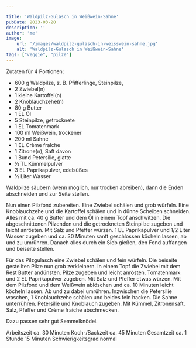 ```yaml
---

title: 'Waldpilz-Gulasch in Weißwein-Sahne'
pubDate: 2023-03-20
description: ''
author: 'me'
image:
    url: '/images/waldpilz-gulasch-in-weisswein-sahne.jpg'
    alt: 'Waldpilz-Gulasch in Weißwein-Sahne'
tags: ["veggie", "pilze"]
---
```

Zutaten für 4 Portionen:

* 600 g Waldpilze, z. B. Pfifferlinge, Steinpilze,
* 2 Zwiebel(n)
* 1 kleine Kartoffel(n)
* 2 Knoblauchzehe(n)
* 80 g Butter
* 1 EL Öl
* 5 Steinpilze, getrocknete
* 1 EL Tomatenmark
* 100 ml Weißwein, trockener
* 200 ml Sahne
* 1 EL Crème fraîche
* 1 Zitrone(n), Saft davon
* 1 Bund Petersilie, glatte
* ½ TL Kümmelpulver
* 3 EL Paprikapulver, edelsüßes
* ½ Liter Wasser
  
Waldpilze säubern (wenn möglich, nur trocken abreiben), dann die Enden abschneiden und zur Seite stellen.

Nun einen Pilzfond zubereiten. Eine Zwiebel schälen und grob würfeln. Eine Knoblauchzehe und die Kartoffel schälen und in dünne Scheiben schneiden. Alles mit ca. 40 g Butter und dem Öl in einem Topf anschwitzen. Die abgeschnittenen Pilzenden und die getrockneten Steinpilze zugeben und leicht anrösten. Mit Salz und Pfeffer würzen. 1 EL Paprikapulver und 1/2 Liter Wasser zugeben und ca. 30 Minuten sanft geschlossen köcheln lassen, ab und zu umrühren. Danach alles durch ein Sieb gießen, den Fond auffangen und beiseite stellen.

Für das Pilzgulasch eine Zwiebel schälen und fein würfeln. Die beiseite gestellten Pilze nun grob zerkleinern. In einem Topf die Zwiebel mit dem Rest Butter andünsten. Pilze zugeben und leicht anrösten. Tomatenmark und 2 EL Paprikapulver zugeben. Mit Salz und Pfeffer etwas würzen. Mit dem Pilzfond und dem Weißwein ablöschen und ca. 10 Minuten leicht köcheln lassen. Ab und zu dabei umrühren. Inzwischen die Petersilie waschen, 1 Knoblauchzehe schälen und beides fein hacken. Die Sahne unterrühren. Petersilie und Knoblauch zugeben. Mit Kümmel, Zitronensaft, Salz, Pfeffer und Crème fraiche abschmecken.

Dazu passen sehr gut Semmelknödel.

Arbeitszeit ca. 30 Minuten Koch-/Backzeit ca. 45 Minuten Gesamtzeit ca. 1 Stunde 15 Minuten Schwierigkeitsgrad normal